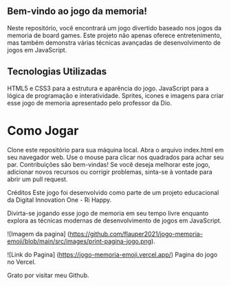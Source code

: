 ## Bem-vindo ao jogo da memoria!
Neste repositório, você encontrará um jogo divertido baseado nos jogos da memoria de board games. Este projeto não apenas oferece entretenimento, mas também demonstra várias técnicas avançadas de desenvolvimento de jogos em JavaScript.

## Tecnologias Utilizadas
HTML5 e CSS3 para a estrutura e aparência do jogo. JavaScript para a lógica de programação e interatividade. Sprites, icones e imagens para criar esse jogo de memoria apresentado pelo professor da Dio. 

# Como Jogar
Clone este repositório para sua máquina local. Abra o arquivo index.html em seu navegador web. Use o mouse para clicar nos quadrados para achar seu par. Contribuições são bem-vindas! Se você deseja melhorar este jogo, adicionar novos recursos ou corrigir problemas, sinta-se à vontade para abrir um pull request.

Créditos Este jogo foi desenvolvido como parte de um projeto educacional da Digital Innovation One - Ri Happy.

Divirta-se jogando esse jogo de memoria em seu tempo livre enquanto explora as técnicas modernas de desenvolvimento de jogos em JavaScript.

![Imagem da pagina] (https://github.com/flauper2021/jogo-memoria-emoji/blob/main/src/images/print-pagina-jogo.png).

![Link do Pagina] (https://jogo-memoria-emoji.vercel.app/) Pagina do jogo no Vercel.

Grato por visitar meu Github.